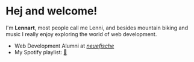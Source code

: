 # Hej and welcome! 

I'm **Lennart**, most people call me Lenni, and besides mountain biking and music I really enjoy exploring the world of web development.

 - Web Development Alumni at [*neuefische*](https://github.com/neuefische)
 - My Spotify playlist: [🎵](https://open.spotify.com/playlist/2LDJsxlUrJoIjblb6lVPW4?si=f78800d0da2d43bc)
